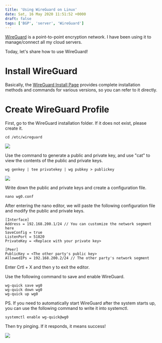 ```yaml
---
title: 'Using WireGuard on Linux'
date: Sat, 16 May 2020 11:51:52 +0000
draft: false
tags: ['BGP', 'server', 'WireGuard']
---
```


[WireGuard](https://wireguard.com) is a point-to-point encryption network. I have been using it to manage/connect all my cloud servers.

Today, let's share how to use WireGuard!

# Install WireGuard

Basically, the [WireGuard Install Page]((https://www.wireguard.com/install/)) provides complete installation methods and commands for various versions, so you can refer to it directly.

# Create WireGuard Profile

First, go to the WireGuard installation folder. If it does not exist, please create it.

```shell
cd /etc/wireguard
```

![](https://static-a1.steveyi.net/media/blog/2020051611394599.png)

Use the command to generate a public and private key, and use "cat" to view the contents of the public and private keys.

```shell
wg genkey | tee privatekey | wg pubkey > publickey
```

![](https://static-a1.steveyi.net/media/blog/2020051611445527.png)

Write down the public and private keys and create a configuration file.

```shell
nano wg0.conf
```

After entering the nano editor, we will paste the following configuration file and modify the public and private keys.

```
[Interface]
Address = 192.168.200.1/24 // You can customize the network segment here
SaveConfig = true
ListenPort = 51820
PrivateKey = <Replace with your private key>

[Peer]
PublicKey = <The other party's public key>
AllowedIPs = 192.168.200.2/24 // The other party's network segment
```

Enter Crtl + X and then y to exit the editor.

Use the following command to save and enable WireGuard.

```shell
wg-quick save wg0
wg-quick down wg0
wg-quick up wg0
```

PS. If you need to automatically start WireGuard after the system starts up, you can use the following command to write it into systemctl.

```shell
systemctl enable wg-quick@wg0
```

Then try pinging. If it responds, it means success!

![](https://static-a1.steveyi.net/media/blog/2020051612102187.png)